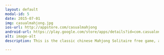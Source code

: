```yaml
---
layout: default
modal-id: 5
date: 2015-07-01
img: casualmahjong.jpg
ios-url: http://appstore.com/casualmahjong
android-url: https://play.google.com/store/apps/details?id=com.casualon.games.casualmahjong
alt: image-alt
description: This is the classic chinese Mahjong Solitaire free game, available on your phone, tablet or computer!

---
```

